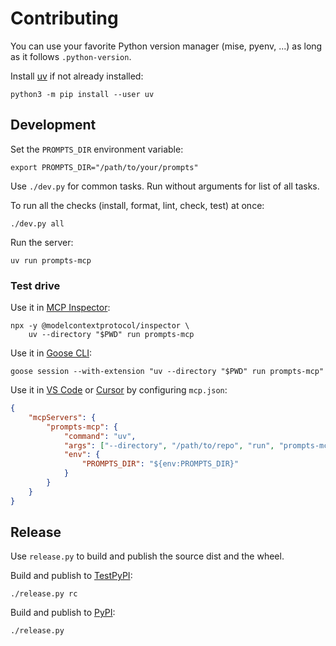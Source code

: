 # Contributing

You can use your favorite Python version manager (mise, pyenv, ...)
as long as it follows `.python-version`.

Install [uv](https://docs.astral.sh/uv/getting-started/installation/)
if not already installed:

    python3 -m pip install --user uv

## Development

Set the `PROMPTS_DIR` environment variable:

    export PROMPTS_DIR="/path/to/your/prompts"

Use `./dev.py` for common tasks. Run without arguments for list of all tasks.

To run all the checks (install, format, lint, check, test) at once:

    ./dev.py all

Run the server:

    uv run prompts-mcp

### Test drive

Use it in [MCP Inspector](https://modelcontextprotocol.io/docs/tools/inspector):

    npx -y @modelcontextprotocol/inspector \
        uv --directory "$PWD" run prompts-mcp

Use it in [Goose CLI](https://block.github.io/goose/docs/quickstart):

    goose session --with-extension "uv --directory "$PWD" run prompts-mcp"

Use it in [VS Code](https://code.visualstudio.com/docs/copilot/customization/mcp-servers#_add-an-mcp-server) or [Cursor](https://cursor.com/docs/context/mcp#using-mcpjson) by configuring `mcp.json`:

```json
{
    "mcpServers": {
        "prompts-mcp": {
            "command": "uv",
            "args": ["--directory", "/path/to/repo", "run", "prompts-mcp"],
            "env": {
                "PROMPTS_DIR": "${env:PROMPTS_DIR}"
            }
        }
    }
}
```

## Release

Use `release.py` to build and publish the source dist and the wheel.

Build and publish to [TestPyPI](https://test.pypi.org/project/prompts-mcp/):

    ./release.py rc

Build and publish to [PyPI](https://pypi.org/project/prompts-mcp/):

    ./release.py
